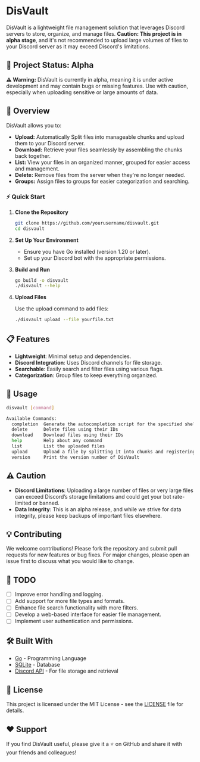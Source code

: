 # DisVault

DisVault is a lightweight file management solution that leverages Discord servers to store, organize, and manage files. **Caution: This project is in alpha stage**, and it's not recommended to upload large volumes of files to your Discord server as it may exceed Discord's limitations.

## 🚧 **Project Status: Alpha**

**⚠️ Warning:** DisVault is currently in alpha, meaning it is under active development and may contain bugs or missing features. Use with caution, especially when uploading sensitive or large amounts of data. 

## 📜 **Overview**

DisVault allows you to:

- **Upload:** Automatically Split files into manageable chunks and upload them to your Discord server.
- **Download:** Retrieve your files seamlessly by assembling the chunks back together.
- **List:** View your files in an organized manner, grouped for easier access and management.
- **Delete:** Remove files from the server when they're no longer needed.
- **Groups:** Assign files to groups for easier categorization and searching.

### ⚡ Quick Start

1. **Clone the Repository**

   ```bash
   git clone https://github.com/yourusername/disvault.git
   cd disvault
   ```

2. **Set Up Your Environment**

   - Ensure you have Go installed (version 1.20 or later).
   - Set up your Discord bot with the appropriate permissions.

3. **Build and Run**

   ```bash
   go build -o disvault
   ./disvault --help
   ```

4. **Upload Files**

   Use the upload command to add files:

   ```bash
   ./disvault upload --file yourfile.txt
   ```

## 📋 **Features**

- **Lightweight**: Minimal setup and dependencies.
- **Discord Integration**: Uses Discord channels for file storage.
- **Searchable**: Easily search and filter files using various flags.
- **Categorization**: Group files to keep everything organized.

## 🚀 **Usage**

```bash
disvault [command]

Available Commands:
  completion  Generate the autocompletion script for the specified shell
  delete      Delete files using their IDs
  download    Download files using their IDs
  help        Help about any command
  list        List the uploaded files
  upload      Upload a file by splitting it into chunks and registering it in the database
  version     Print the version number of DisVault
```

## ⚠️ **Caution**

- **Discord Limitations**: Uploading a large number of files or very large files can exceed Discord’s storage limitations and could get your bot rate-limited or banned.
- **Data Integrity**: This is an alpha release, and while we strive for data integrity, please keep backups of important files elsewhere.

## 💡 **Contributing**

We welcome contributions! Please fork the repository and submit pull requests for new features or bug fixes. For major changes, please open an issue first to discuss what you would like to change.

## 📝 **TODO**

- [ ] Improve error handling and logging.
- [ ] Add support for more file types and formats.
- [ ] Enhance file search functionality with more filters.
- [ ] Develop a web-based interface for easier file management.
- [ ] Implement user authentication and permissions.

## 🛠️ **Built With**

- [Go](https://golang.org/) - Programming Language
- [SQLite](https://sqlite.org/) - Database
- [Discord API](https://discord.com/developers/docs/intro) - For file storage and retrieval

## 📄 **License**

This project is licensed under the MIT License - see the [LICENSE](LICENSE) file for details.

## ❤️ **Support**

If you find DisVault useful, please give it a ⭐ on GitHub and share it with your friends and colleagues!
